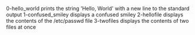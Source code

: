 0-hello_world prints the string 'Hello, World' with a new line to the standard output
1-confused_smiley displays a confused smiley
2-hellofile displays the contents of the /etc/passwd file
3-twofiles displays the contents of two files at once
